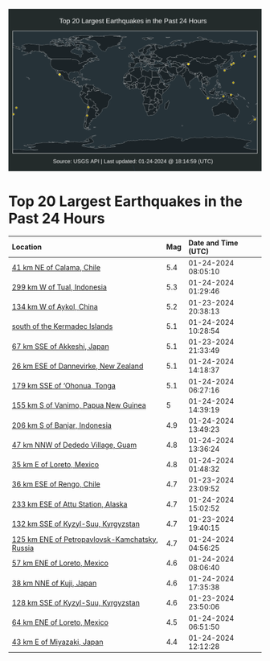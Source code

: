 ![Map](./map.png)

# Top 20 Largest Earthquakes in the Past 24 Hours

| Location | Mag | Date and Time (UTC) |
|:---|:---|:---|
| [41 km NE of Calama, Chile](https://earthquake.usgs.gov/earthquakes/eventpage/us7000ltf3) | 5.4 | 01-24-2024 08:05:10 |
| [299 km W of Tual, Indonesia](https://earthquake.usgs.gov/earthquakes/eventpage/us7000ltcl) | 5.3 | 01-24-2024 01:29:46 |
| [134 km W of Aykol, China](https://earthquake.usgs.gov/earthquakes/eventpage/us7000ltaj) | 5.2 | 01-23-2024 20:38:13 |
| [south of the Kermadec Islands](https://earthquake.usgs.gov/earthquakes/eventpage/us7000ltg1) | 5.1 | 01-24-2024 10:28:54 |
| [67 km SSE of Akkeshi, Japan](https://earthquake.usgs.gov/earthquakes/eventpage/us7000ltaz) | 5.1 | 01-23-2024 21:33:49 |
| [26 km ESE of Dannevirke, New Zealand](https://earthquake.usgs.gov/earthquakes/eventpage/us7000ltgv) | 5.1 | 01-24-2024 14:18:37 |
| [179 km SSE of ‘Ohonua, Tonga](https://earthquake.usgs.gov/earthquakes/eventpage/us7000ltec) | 5.1 | 01-24-2024 06:27:16 |
| [155 km S of Vanimo, Papua New Guinea](https://earthquake.usgs.gov/earthquakes/eventpage/us7000lth2) | 5 | 01-24-2024 14:39:19 |
| [206 km S of Banjar, Indonesia](https://earthquake.usgs.gov/earthquakes/eventpage/us7000ltgs) | 4.9 | 01-24-2024 13:49:23 |
| [47 km NNW of Dededo Village, Guam](https://earthquake.usgs.gov/earthquakes/eventpage/us7000ltgp) | 4.8 | 01-24-2024 13:36:24 |
| [35 km E of Loreto, Mexico](https://earthquake.usgs.gov/earthquakes/eventpage/us7000ltcx) | 4.8 | 01-24-2024 01:48:32 |
| [36 km ESE of Rengo, Chile](https://earthquake.usgs.gov/earthquakes/eventpage/us7000ltc2) | 4.7 | 01-23-2024 23:09:52 |
| [233 km ESE of Attu Station, Alaska](https://earthquake.usgs.gov/earthquakes/eventpage/us7000lth4) | 4.7 | 01-24-2024 15:02:52 |
| [132 km SSE of Kyzyl-Suu, Kyrgyzstan](https://earthquake.usgs.gov/earthquakes/eventpage/us7000lta6) | 4.7 | 01-23-2024 19:40:15 |
| [125 km ENE of Petropavlovsk-Kamchatsky, Russia](https://earthquake.usgs.gov/earthquakes/eventpage/us7000ltdz) | 4.7 | 01-24-2024 04:56:25 |
| [57 km ENE of Loreto, Mexico](https://earthquake.usgs.gov/earthquakes/eventpage/us7000ltf5) | 4.6 | 01-24-2024 08:06:40 |
| [38 km NNE of Kuji, Japan](https://earthquake.usgs.gov/earthquakes/eventpage/us7000ltix) | 4.6 | 01-24-2024 17:35:38 |
| [128 km SSE of Kyzyl-Suu, Kyrgyzstan](https://earthquake.usgs.gov/earthquakes/eventpage/us7000ltc9) | 4.6 | 01-23-2024 23:50:06 |
| [64 km ENE of Loreto, Mexico](https://earthquake.usgs.gov/earthquakes/eventpage/us7000ltei) | 4.5 | 01-24-2024 06:51:50 |
| [43 km E of Miyazaki, Japan](https://earthquake.usgs.gov/earthquakes/eventpage/us7000ltgh) | 4.4 | 01-24-2024 12:12:28 |
